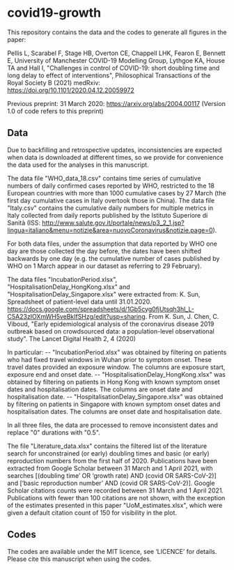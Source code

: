 # covid19-growth

This repository contains the data and the codes to generate all figures in the paper: 

Pellis L, Scarabel F, Stage HB, Overton CE, Chappell LHK, Fearon E, Bennett E, University of Manchester COVID-19 Modelling Group, Lythgoe KA, House TA and Hall I, 
"Challenges in control of COVID-19: short doubling time and long delay to effect of interventions", Philosophical Transactions of the Royal Society B (2021)
medRxiv: https://doi.org/10.1101/2020.04.12.20059972
 
Previous preprint:
31 March 2020: https://arxiv.org/abs/2004.00117
(Version 1.0 of code refers to this preprint)

## Data

Due to backfilling and retrospective updates, inconsistencies are expected when data is downloaded at different times, so we provide for convenience the data used for the analyses in this manuscript.

The data file "WHO_data_18.csv" contains time series of cumulative numbers of daily confirmed cases reported by WHO, restricted to the 18 European countries with more than 1000 cumulative cases by 27 March (the first day cumulative cases in Italy overtook those in China). The data file "Italy.csv" contains the cumulative daily numbers for multiple metrics in Italy collected from daily reports published by the Istituto Superiore di Sanità (ISS: http://www.salute.gov.it/portale/news/p3_2_1.jsp?lingua=italiano&menu=notizie&area=nuovoCoronavirus&notizie.page=0). 

For both data files, under the assumption that data reported by WHO one day are those collected the day before, the dates have been shifted backwards by one day (e.g. the cumulative number of cases published by WHO on 1 March appear in our dataset as referring to 29 February).



The data files "IncubationPeriod.xlsx", "HospitalisationDelay_HongKong.xlsx" and "HospitalisationDelay_Singapore.xlsx" were extracted from:
K.  Sun,  Spreadsheet  of  patient-level  data  until  31.01.2020. https://docs.google.com/spreadsheets/d/1Gb5cyg0fjUtsqh3hl_L-C5A23zIOXmWH5veBklfSHzg/edit?usp=sharing. From K. Sun, J. Chen, C. Viboud, "Early  epidemiological  analysis  of  the  coronavirus  disease  2019  outbreak  based  on  crowdsourced  data: a population-level observational study". The Lancet Digital Health 2, 4 (2020)

In particular:
-- "IncubationPeriod.xlsx" was obtained by filtering on patients who had fixed travel windows in Wuhan prior to symptom onset. These travel dates provided an exposure window. The columns are exposure start, exposure end and onset date. 
-- "HospitalisationDelay_HongKong.xlsx" was obtained by filtering on patients in Hong Kong with known symptom onset dates and hospitalisation dates. The columns are onset date and hospitalisation date. 
-- "HospitalisationDelay_Singapore.xlsx" was obtained by filtering on patients in Singapore with known symptom onset dates and hospitalisation dates. The columns are onset date and hospitalisation date. 

In all three files, the data are processed to remove inconsistent dates and replace "0" durations with "0.5".



The file "Literature_data.xlsx" contains the filtered list of the literature search for unconstrained (or early) doubling times and basic (or early) reproduction numbers from the first half of 2020. Publications have been extracted from Google Scholar between 31 March and 1 April 2021, with searches [(doubling time’ OR ‘growth rate) AND (covid OR SARS-CoV-2)] and [‘basic reproduction number’ AND (covid OR SARS-CoV-2)]. Google Scholar citations counts were recorded between 31 March and 1 April 2021. Publications with fewer than 100 citations are not shown, with the exception of the estimates presented in this paper "UoM_estimates.xlsx", which were given a default citation count of 150 for visibility in the plot.


## Codes

The codes are available under the MIT licence, see ‘LICENCE’ for details.
Please cite this manuscript when using the codes. 
